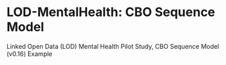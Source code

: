 # LOD-MentalHealth: CBO Sequence Model
Linked Open Data (LOD) Mental Health Pilot Study, CBO Sequence Model (v0.16) Example